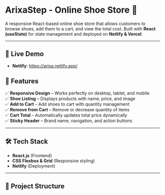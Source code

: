 # ArixaStep - Online Shoe Store 👟

A responsive React-based online shoe store that allows customers to browse shoes, add them to a cart, and view the total cost. Built with **React (useState)** for state management and deployed on **Netlify & Vercel**.

---

## 🚀 Live Demo
- **Netlify**: https://arixa.netlify.app/

## 📌 Features
✅ **Responsive Design** – Works perfectly on desktop, tablet, and mobile  
✅ **Shoe Listing** – Displays products with name, price, and image  
✅ **Add to Cart** – Add shoes to cart with quantity management  
✅ **Remove from Cart** – Remove or decrease quantity of items  
✅ **Cart Total** – Automatically updates total price dynamically  
✅ **Sticky Header** – Brand name, navigation, and action buttons  

---

## 🛠️ Tech Stack
- **React.js** (Frontend)
- **CSS Flexbox & Grid** (Responsive styling)
- **Netlify** (Deployment)

---

## 📂 Project Structure


 
